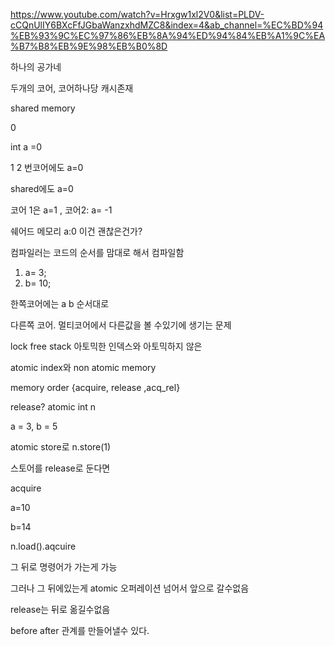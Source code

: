 https://www.youtube.com/watch?v=Hrxgw1xl2V0&list=PLDV-cCQnUlIY6BXcFfJGbaWanzxhdMZC8&index=4&ab_channel=%EC%BD%94%EB%93%9C%EC%97%86%EB%8A%94%ED%94%84%EB%A1%9C%EA%B7%B8%EB%9E%98%EB%B0%8D




하나의 공가네

두개의 코어, 코어하나당 캐시존재

shared memory

 0 
 
 int a =0

1 2 번코어에도 a=0


shared에도 a=0


코어 1은 a=1 , 코어2: a= -1

쉐어드 메모리 a:0 이건 괜찮은건가?

컴파일러는 코드의 순서를 맘대로 해서 컴파일함


1. a= 3;
2.  b= 10;

한쪽코어에는 a b 순서대로

다른쪽 코어. 멀티코어에서 다른값을 볼 수있기에 생기는 문제

lock free stack 아토믹한 인덱스와 아토믹하지 않은

atomic index와 non atomic memory


  memory order {acquire, release ,acq_rel}
  
  release? atomic int n
  
  a = 3, b = 5
  
  atomic store로 n.store(1)
  
 스토어를 release로 둔다면
 
 
 acquire 
 
 a=10
 
 b=14
 
 n.load().aqcuire
 
 그 뒤로 명령어가 가는게 가능
 
 그러나 그 뒤에있는게 atomic 오퍼레이션 넘어서 앞으로 갈수없음
 
 release는 뒤로 옮길수없음
 
 before after 관계를 만들어낼수 있다.
 
 



